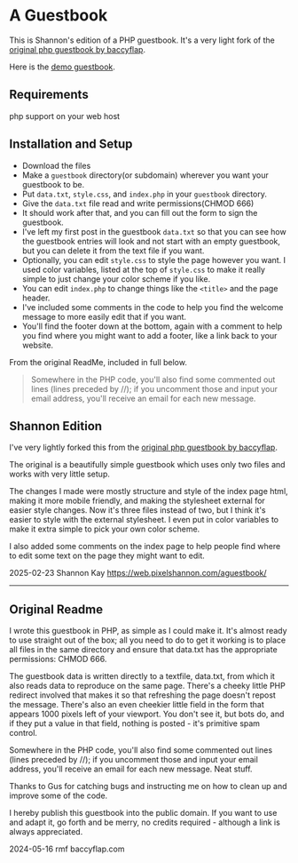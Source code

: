 # A Guestbook
This is Shannon's edition of a PHP guestbook. It's a very light fork of the [original php guestbook by baccyflap](http://baccyflap.com/res/gbdl/). 

Here is the [demo guestbook](https://guestbook.pixels.pink).

## Requirements
php support on your web host

## Installation and Setup
- Download the files
- Make a `guestbook` directory(or subdomain) wherever you want your guestbook to be.
- Put `data.txt`, `style.css`, and `index.php` in your `guestbook` directory.
- Give the `data.txt` file read and write permissions(CHMOD 666)
- It should work after that, and you can fill out the form to sign the guestbook.
- I've left my first post in the guestbook `data.txt` so that you can see how the guestbook entries will look and not start with an empty guestbook, but you can delete it from the text file if you want. 
- Optionally, you can edit `style.css` to style the page however you want. I used color variables, listed at the top of `style.css` to make it really simple to just change your color scheme if you like.
- You can edit `index.php` to change things like the `<title>` and the page header. 
- I've included some comments in the code to help you find the welcome message to more easily edit that if you want. 
- You'll find the footer down at the bottom, again with a comment to help you find where you might want to add a footer, like a link back to your website. 

From the original ReadMe, included in full below.
> Somewhere in the PHP code, you'll also find some commented out lines (lines preceded by //); if you uncomment those and input your email address, you'll receive an email for each new message.

## Shannon Edition
I've very lightly forked this from the [original php guestbook by baccyflap](http://baccyflap.com/res/gbdl/).

The original is a beautifully simple guestbook which uses only two files and works with very little setup.

The changes I made were mostly structure and style of the index page html, making it more mobile friendly, and making the stylesheet external for easier style changes. Now it's three files instead of two, but I think it's easier to style with the external stylesheet. I even put in color variables to make it extra simple to pick your own color scheme. 

I also added some comments on the index page to help people find where to edit some text on the page they might want to edit.

2025-02-23
Shannon Kay
https://web.pixelshannon.com/aguestbook/

***
## Original Readme
I wrote this guestbook in PHP, as simple as I could make it. It's almost ready to use straight out of the box; all you need to do to get it working is to place all files in the same directory and ensure that data.txt has the appropriate permissions: CHMOD 666.

The guestbook data is written directly to a textfile, data.txt, from which it also reads data to reproduce on the same page. There's a cheeky little PHP redirect involved that makes it so that refreshing the page doesn't repost the message. There's also an even cheekier little field in the form that appears 1000 pixels left of your viewport. You don't see it, but bots do, and if they put a value in that field, nothing is posted - it's primitive spam control.

Somewhere in the PHP code, you'll also find some commented out lines (lines preceded by //); if you uncomment those and input your email address, you'll receive an email for each new message. Neat stuff.

Thanks to Gus for catching bugs and instructing me on how to clean up and improve some of the code.

I hereby publish this guestbook into the public domain. If you want to use and adapt it, go forth and be merry, no credits required - although a link is always appreciated.

2024-05-16
rmf
baccyflap.com

